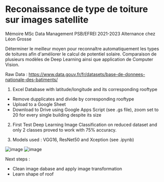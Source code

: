 # Reconaissance de type de toiture sur images satellite

Mémoire MSc Data Management PSB/EFREI 2021-2023
Alternance chez Léon Grosse

Déterminer le meilleur moyen pour reconnaître automatiquement les types de toitures afin d'améliorer le calcul de potentiel solaire. Comparaison de plusieurs modèles de Deep Learning ainsi que application de Computer Vision.


Raw Data : https://www.data.gouv.fr/fr/datasets/base-de-donnees-nationale-des-batiments/ 

1. Excel Database with latitude/longitude and its corresponding rooftype
- Remove dupplicates and divide by corresponding rooftype 
- Upload to a Google Sheet
- Download to Drive using Google Apps Script (see .gs file), zoom set to 20 for every single building despite its size

2. First Test Deep Learning Image Classification on reduced dataset and only 2 classes proved to work with 75% accuracy.

3. Models used : VGG16, ResNet50 and Xception (see .ipynb)

![image](https://user-images.githubusercontent.com/101122818/213943186-97af9c0f-9b6e-4309-9d9f-9c22fe48a881.png)
![image](https://user-images.githubusercontent.com/101122818/213943159-49e2d7e2-b561-4080-9ba6-612986373563.png)

Next steps :
- Clean image dabase and apply image transformation
- Learn shape of roof
